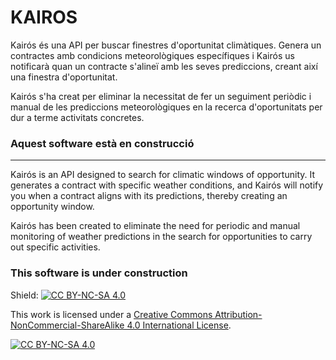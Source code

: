 # KAIROS

Kairós és una API per buscar finestres d'oportunitat climàtiques. Genera un contractes amb condicions meteorològiques específiques i Kairós us notificarà quan un contracte s'alineï amb les seves prediccions, creant així una finestra d'oportunitat.

Kairós s'ha creat per eliminar la necessitat de fer un seguiment periòdic i manual de les prediccions meteorològiques en la recerca d'oportunitats per dur a terme activitats concretes.

### Aquest software està en construcció

_____

Kairós is an API designed to search for climatic windows of opportunity. It generates a contract with specific weather conditions, and Kairós will notify you when a contract aligns with its predictions, thereby creating an opportunity window.

Kairós has been created to eliminate the need for periodic and manual monitoring of weather predictions in the search for opportunities to carry out specific activities.

### This software is under construction

Shield: [![CC BY-NC-SA 4.0][cc-by-nc-sa-shield]][cc-by-nc-sa]

This work is licensed under a
[Creative Commons Attribution-NonCommercial-ShareAlike 4.0 International License][cc-by-nc-sa].

[![CC BY-NC-SA 4.0][cc-by-nc-sa-image]][cc-by-nc-sa]

[cc-by-nc-sa]: http://creativecommons.org/licenses/by-nc-sa/4.0/
[cc-by-nc-sa-image]: https://licensebuttons.net/l/by-nc-sa/4.0/88x31.png
[cc-by-nc-sa-shield]: https://img.shields.io/badge/License-CC%20BY--NC--SA%204.0-lightgrey.svg